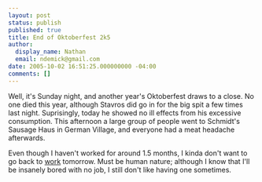 ```yaml
---
layout: post
status: publish
published: true
title: End of Oktoberfest 2k5
author:
  display_name: Nathan
  email: ndemick@gmail.com
date: 2005-10-02 16:51:25.000000000 -04:00
comments: []
---
```

Well, it's Sunday night, and another year's Oktoberfest draws to a close. No one died this year, although Stavros did go in for the big spit a few times last night. Suprisingly, today he showed no ill effects from his excessive consumption. This afternoon a large group of people went to Schmidt's Sausage Haus in German Village, and everyone had a meat headache afterwards. <p>
Even though I haven't worked for around 1.5 months, I kinda don't want to go back to <a href="http://www.griptechnology.com">work</a> tomorrow.  Must be human nature; although I know that I'll be insanely bored with no job, I still don't like having one sometimes. 